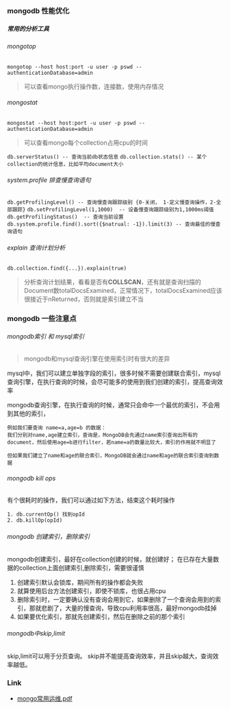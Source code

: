 ### mongodb 性能优化

##### 常用的分析工具

###### mongotop
`mongotop --host host:port -u user -p pswd --authenticationDatabase=admin`
> 可以查看mongo执行操作数，连接数，使用内存情况
###### mongostat
`mongostat --host host:port -u user -p pswd --authenticationDatabase=admin`
> 可以查看mongo每个collection占用cpu的时间

`db.serverStatus() -- 查询当前db状态信息`
`db.collection.stats() -- 某个collection的统计信息，比如平均document大小`

###### system.profile 排查慢查询语句
`db.getProfilingLevel() -- 查询慢查询跟踪级别 {0-关闭， 1-定义慢查询操作，2-全部跟踪}`
`db.setProfilingLevel(1,1000)  -- 设备慢查询跟踪级别为1,1000ms阈值`
`db.getProfilingStatus()  -- 查询当前设置`
`db.system.profile.find().sort({$natrual: -1}).limit(3) -- 查询最佳的慢查询语句`

###### explain 查询计划分析
`db.collection.find({...}).explain(true)`
> 分析查询计划结果，看看是否有**COLLSCAN**，还有就是查询扫描的Document数totalDocsExamined，正常情况下，totalDocsExamined应该很接近于nReturned，否则就是索引建立不当



### mongodb 一些注意点
###### mongodb索引 和 mysql索引
> mongodb和mysql查询引擎在使用索引时有很大的差异

mysql中，我们可以建立单独字段的索引，很多时候不需要创建联合索引，mysql查询引擎，在执行查询的时候，会尽可能多的使用到我们创建的索引，提高查询效率

mongodb查询引擎，在执行查询的时候，通常只会命中一个最优的索引，不会用到其他的索引，
```
例如我们要查询 name=a,age=b 的数据：
我们分别对name,age建立索引，查询是，MongoDB会先通过name索引查询出所有的document，然后使用age=b进行filter，若name=a的数量比较大，索引的作用就不明显了

但如果我们建立了name和age的联合索引，MongoDB就会通过name和age的联合索引查询到数据

```





###### mongodb kill ops
有个很耗时的操作，我们可以通过如下方法，结束这个耗时操作
```
1. db.currentOp() 找到opId
2. db.killOp(opId) 
```

###### mongodb 创建索引，删除索引
mongodb创建索引，最好在collection创建的时候，就创建好；
在已存在大量数据的collection上面创建索引,删除索引，需要很谨慎

1. 创建索引默认会锁库，期间所有的操作都会失败
2. 就算使用后台方法创建索引，即使不锁库，也很占用cpu
3. 删除索引时，一定要确认没有查询会用到它，如果删除了一个查询会用到的索引，那就悲剧了，大量的慢查询，导致cpu利用率很高，最好mongodb挂掉
4. 如果要优化索引，那就先创建索引，然后在删除之前的那个索引


###### mongodb中skip,limit
skip,limit可以用于分页查询。
skip并不能提高查询效率，并且skip越大，查询效率越低。






### Link
- [mongo常用运维.pdf](https://github.com/meacial/mongo_note/blob/master/mongo%E5%B8%B8%E7%94%A8%E8%BF%90%E7%BB%B4.pdf)
